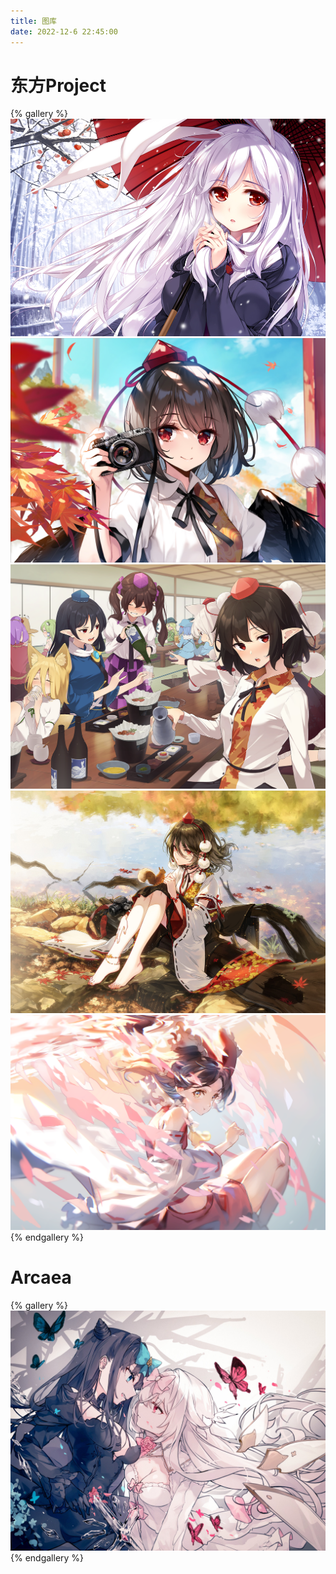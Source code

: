 ```yaml
---
title: 图库
date: 2022-12-6 22:45:00
---
```


# 东方Project

{% gallery %}
![](/images/background.jpg)
![](/images/link_img.jpg)
![](/images/articles/cover_3.png)
![](/images/articles/cover_4.jpg)
![](/images/articles/cover_5.png)
{% endgallery %}

# Arcaea

{% gallery %}
![](/images/articles/cover_6.jpg)
{% endgallery %}